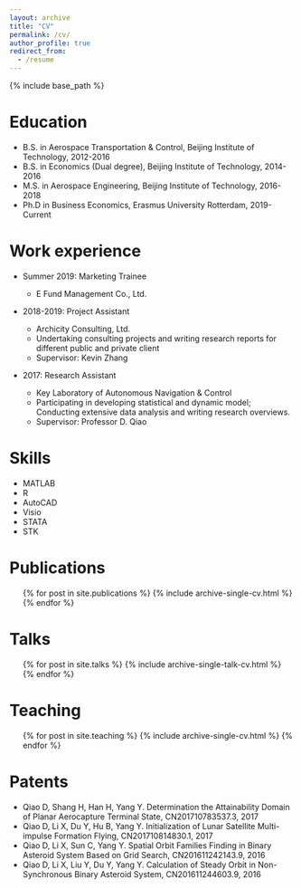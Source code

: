 ```yaml
---
layout: archive
title: "CV"
permalink: /cv/
author_profile: true
redirect_from:
  - /resume
---
```


{% include base_path %}

Education
======
* B.S. in Aerospace Transportation & Control, Beijing Institute of Technology, 2012-2016
* B.S. in Economics (Dual degree), Beijing Institute of Technology, 2014-2016
* M.S. in Aerospace Engineering, Beijing Institute of Technology, 2016-2018
* Ph.D in Business Economics, Erasmus University Rotterdam, 2019-Current

Work experience
======
* Summer 2019: Marketing Trainee
  * E Fund Management Co., Ltd. 
  
* 2018-2019: Project Assistant
  * Archicity Consulting, Ltd.
  * Undertaking consulting projects and writing research reports for different public and private client
  * Supervisor: Kevin Zhang

* 2017: Research Assistant
  * Key Laboratory of Autonomous Navigation & Control
  * Participating in developing statistical and dynamic model; Conducting extensive data analysis and writing research overviews.
  * Supervisor: Professor D. Qiao
  
Skills
======
* MATLAB
* R
* AutoCAD
* Visio
* STATA
* STK

Publications
======
  <ul>{% for post in site.publications %}
    {% include archive-single-cv.html %}
  {% endfor %}</ul>
  
Talks
======
  <ul>{% for post in site.talks %}
    {% include archive-single-talk-cv.html %}
  {% endfor %}</ul>
  
Teaching
======
  <ul>{% for post in site.teaching %}
    {% include archive-single-cv.html %}
  {% endfor %}</ul>
  
Patents
======
* Qiao D, Shang H, Han H, Yang Y. Determination the Attainability Domain of Planar Aerocapture Terminal State, CN201710783537.3, 2017
* Qiao D, Li X, Du Y, Hu B, Yang Y. Initialization of Lunar Satellite Multi-impulse Formation Flying, CN201710814830.1, 2017
* Qiao D, Li X, Sun C, Yang Y. Spatial Orbit Families Finding in Binary Asteroid System Based on Grid Search, CN201611242143.9, 2016
* Qiao D, Li X, Liu Y, Du Y, Yang Y. Calculation of Steady Orbit in Non-Synchronous Binary Asteroid System, CN201611244603.9, 2016

